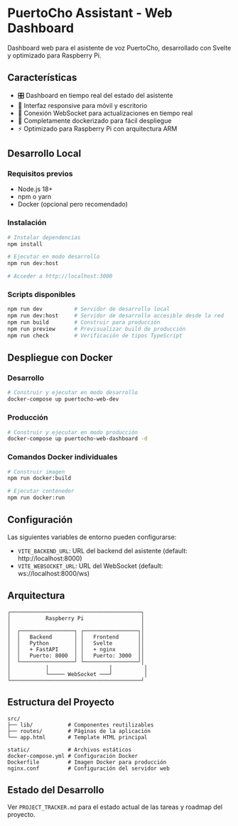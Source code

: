 # PuertoCho Assistant - Web Dashboard

Dashboard web para el asistente de voz PuertoCho, desarrollado con Svelte y optimizado para Raspberry Pi.

## Características

- 🎛️ Dashboard en tiempo real del estado del asistente
- 📱 Interfaz responsive para móvil y escritorio  
- 🔌 Conexión WebSocket para actualizaciones en tiempo real
- 🐳 Completamente dockerizado para fácil despliegue
- ⚡ Optimizado para Raspberry Pi con arquitectura ARM

## Desarrollo Local

### Requisitos previos
- Node.js 18+ 
- npm o yarn
- Docker (opcional pero recomendado)

### Instalación
```bash
# Instalar dependencias
npm install

# Ejecutar en modo desarrollo
npm run dev:host

# Acceder a http://localhost:3000
```

### Scripts disponibles
```bash
npm run dev          # Servidor de desarrollo local
npm run dev:host     # Servidor de desarrollo accesible desde la red
npm run build        # Construir para producción
npm run preview      # Previsualizar build de producción
npm run check        # Verificación de tipos TypeScript
```

## Despliegue con Docker

### Desarrollo
```bash
# Construir y ejecutar en modo desarrollo
docker-compose up puertocho-web-dev
```

### Producción
```bash
# Construir y ejecutar en modo producción
docker-compose up puertocho-web-dashboard -d
```

### Comandos Docker individuales
```bash
# Construir imagen
npm run docker:build

# Ejecutar contenedor
npm run docker:run
```

## Configuración

Las siguientes variables de entorno pueden configurarse:

- `VITE_BACKEND_URL`: URL del backend del asistente (default: http://localhost:8000)
- `VITE_WEBSOCKET_URL`: URL del WebSocket (default: ws://localhost:8000/ws)

## Arquitectura

```
┌─────────────────────────────────────────┐
│           Raspberry Pi                  │
│                                         │
│  ┌─────────────────┐ ┌─────────────────┐│
│  │   Backend       │ │   Frontend      ││
│  │   Python        │ │   Svelte        ││
│  │   + FastAPI     │ │   + nginx       ││
│  │   Puerto: 8000  │ │   Puerto: 3000  ││
│  └─────────────────┘ └─────────────────┘│
│           │                   │          │
│           └───── WebSocket ───┘          │
└─────────────────────────────────────────┘
```

## Estructura del Proyecto

```
src/
├── lib/           # Componentes reutilizables
├── routes/        # Páginas de la aplicación
└── app.html       # Template HTML principal

static/            # Archivos estáticos
docker-compose.yml # Configuración Docker
Dockerfile         # Imagen Docker para producción
nginx.conf         # Configuración del servidor web
```

## Estado del Desarrollo

Ver `PROJECT_TRACKER.md` para el estado actual de las tareas y roadmap del proyecto.
